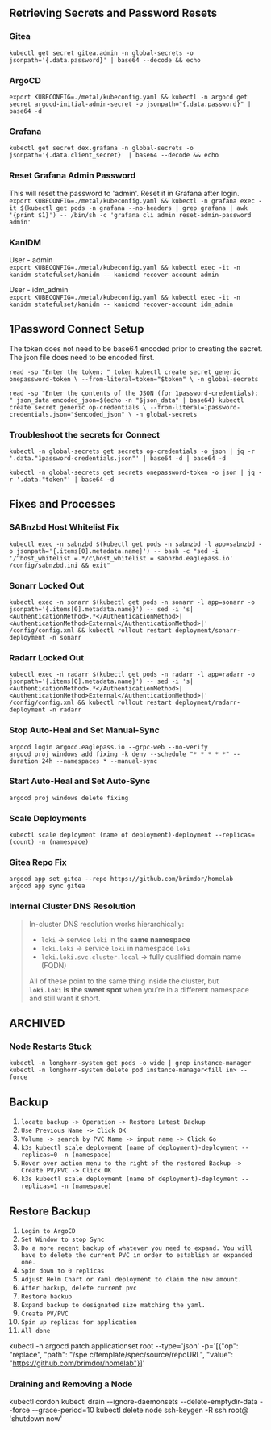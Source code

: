 ## Retrieving Secrets and Password Resets

### Gitea
`kubectl get secret gitea.admin -n global-secrets -o jsonpath='{.data.password}' | base64 --decode && echo`

### ArgoCD
`export KUBECONFIG=./metal/kubeconfig.yaml && kubectl -n argocd get secret argocd-initial-admin-secret -o jsonpath="{.data.password}" | base64 -d`

### Grafana
`kubectl get secret dex.grafana -n global-secrets -o jsonpath='{.data.client_secret}' | base64 --decode && echo`

### Reset Grafana Admin Password
This will reset the password to 'admin'. Reset it in Grafana after login.  
`export KUBECONFIG=./metal/kubeconfig.yaml && kubectl -n grafana exec -it $(kubectl get pods -n grafana --no-headers | grep grafana | awk '{print $1}') -- /bin/sh -c 'grafana cli admin reset-admin-password admin'`

### KanIDM
User - admin  
`export KUBECONFIG=./metal/kubeconfig.yaml && kubectl exec -it -n kanidm statefulset/kanidm -- kanidmd recover-account admin`  

User - idm_admin  
`export KUBECONFIG=./metal/kubeconfig.yaml && kubectl exec -it -n kanidm statefulset/kanidm -- kanidmd recover-account idm_admin`

## 1Password Connect Setup
The token does not need to be base64 encoded prior to creating the secret.  
The json file does need to be encoded first.  

`read -sp "Enter the token: " token
kubectl create secret generic onepassword-token \
  --from-literal=token="$token" \
  -n global-secrets`  

`read -sp "Enter the contents of the JSON (for 1password-credentials): " json_data
encoded_json=$(echo -n "$json_data" | base64)
kubectl create secret generic op-credentials \
  --from-literal=1password-credentials.json="$encoded_json" \
  -n global-secrets`

### Troubleshoot the secrets for Connect
`kubectl -n global-secrets get secrets op-credentials -o json | jq -r '.data."1password-credentials.json"' | base64 -d | base64 -d`  

`kubectl -n global-secrets get secrets onepassword-token -o json | jq -r '.data."token"' | base64 -d`

## Fixes and Processes

### SABnzbd Host Whitelist Fix
`kubectl exec -n sabnzbd $(kubectl get pods -n sabnzbd -l app=sabnzbd -o jsonpath='{.items[0].metadata.name}') -- bash -c "sed -i '/^host_whitelist =.*/c\host_whitelist = sabnzbd.eaglepass.io' /config/sabnzbd.ini && exit"`

### Sonarr Locked Out
`kubectl exec -n sonarr $(kubectl get pods -n sonarr -l app=sonarr -o jsonpath='{.items[0].metadata.name}') -- sed -i 's|<AuthenticationMethod>.*</AuthenticationMethod>|<AuthenticationMethod>External</AuthenticationMethod>|' /config/config.xml && kubectl rollout restart deployment/sonarr-deployment -n sonarr`

### Radarr Locked Out
`kubectl exec -n radarr $(kubectl get pods -n radarr -l app=radarr -o jsonpath='{.items[0].metadata.name}') -- sed -i 's|<AuthenticationMethod>.*</AuthenticationMethod>|<AuthenticationMethod>External</AuthenticationMethod>|' /config/config.xml && kubectl rollout restart deployment/radarr-deployment -n radarr`

### Stop Auto-Heal and Set Manual-Sync
`argocd login argocd.eaglepass.io --grpc-web --no-verify`  
`argocd proj windows add fixing -k deny --schedule "* * * * *" --duration 24h --namespaces * --manual-sync`

### Start Auto-Heal and Set Auto-Sync
`argocd proj windows delete fixing`

### Scale Deployments
`kubectl scale deployment (name of deployment)-deployment --replicas=(count) -n (namespace)`

### Gitea Repo Fix
`argocd app set gitea --repo https://github.com/brimdor/homelab`  
`argocd app sync gitea`

### Internal Cluster DNS Resolution
> In-cluster DNS resolution works hierarchically:
> 
> - `loki` → service `loki` in the **same namespace**
> - `loki.loki` → service `loki` in namespace `loki`
> - `loki.loki.svc.cluster.local` → fully qualified domain name (FQDN)
> 
> All of these point to the same thing inside the cluster, but  
> **`loki.loki` is the sweet spot** when you’re in a different namespace and still want it short.

## ARCHIVED

### Node Restarts Stuck
`kubectl -n longhorn-system get pods -o wide | grep instance-manager`  
`kubectl -n longhorn-system delete pod instance-manager<fill in> --force`

## Backup
1. `locate backup -> Operation -> Restore Latest Backup`
2. `Use Previous Name -> Click OK`
3. `Volume -> search by PVC Name -> input name -> Click Go`
4. `k3s kubectl scale deployment (name of deployment)-deployment --replicas=0 -n (namespace)`
5. `Hover over action menu to the right of the restored Backup -> Create PV/PVC -> Click OK`
6. `k3s kubectl scale deployment (name of deployment)-deployment --replicas=1 -n (namespace)`

## Restore Backup
1. `Login to ArgoCD`
2. `Set Window to stop Sync`
3. `Do a more recent backup of whatever you need to expand. You will have to delete the current PVC in order to establish an expanded one.`
4. `Spin down to 0 replicas`
5. `Adjust Helm Chart or Yaml deployment to claim the new amount.`
6. `After backup, delete current pvc`
7. `Restore backup`
8. `Expand backup to designated size matching the yaml.`
9. `Create PV/PVC`
10. `Spin up replicas for application`
11. `All done`





kubectl -n argocd patch applicationset root --type='json'   -p='[{"op": "replace", "path": "/spe
c/template/spec/source/repoURL", "value": "https://github.com/brimdor/homelab"}]'

### Draining and Removing a Node
kubectl cordon <node-name>
kubectl drain <node-name> --ignore-daemonsets --delete-emptydir-data --force --grace-period=10
kubectl delete node <node-name>
ssh-keygen -R <node-ip>
ssh root@<node-ip> 'shutdown now'

